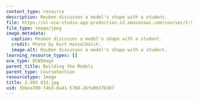 ```yaml
---
content_type: resource
description: Reuben discusses a model's shape with a student.
file: https://ol-ocw-studio-app-production.s3.amazonaws.com/courses/2-993-special-topics-in-mechanical-engineering-the-art-and-science-of-boat-design-january-iap-2007/3b6ea700f4b38a41576026fa9637b367_2993031.jpg
file_type: image/jpeg
image_metadata:
  caption: Reuben discusses a model's shape with a student.
  credit: Photo by Kurt Hasselbalch.
  image-alt: Reuben discusses a model's shape with a student.
learning_resource_types: []
ocw_type: OCWImage
parent_title: Building the Models
parent_type: CourseSection
resourcetype: Image
title: 2.993 031.jpg
uid: 3b6ea700-f4b3-8a41-5760-26fa9637b367
---
```

